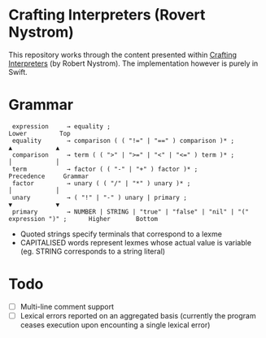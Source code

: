 # Crafting Interpreters (Rovert Nystrom)
This repository works through the content presented within [Crafting Interpreters](https://craftinginterpreters.com) (by Robert Nystrom). The implementation however is purely in Swift.

# Grammar
```
 expression     → equality ;                                                              Lower         Top
 equality       → comparison ( ( "!=" | "==" ) comparison )* ;                              ▲            ▲
 comparison     → term ( ( ">" | ">=" | "<" | "<=" ) term )* ;                              │            │
 term           → factor ( ( "-" | "+" ) factor )* ;                                   Precedence     Grammar
 factor         → unary ( ( "/" | "*" ) unary )* ;                                          │            │
 unary          → ( "!" | "-" ) unary | primary ;                                           ▼            ▼
 primary        → NUMBER | STRING | "true" | "false" | "nil" | "(" expression ")" ;      Higher       Bottom
```

- Quoted strings specify terminals that correspond to a lexme
- CAPITALISED words represent lexmes whose actual value is variable (eg. STRING corresponds to a string literal)


# Todo
- [ ] Multi-line comment support
- [ ] Lexical errors reported on an aggregated basis (currently the program ceases execution upon encounting a single lexical error)
